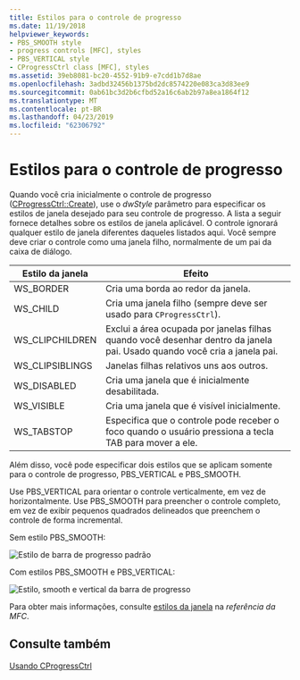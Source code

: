 ```yaml
---
title: Estilos para o controle de progresso
ms.date: 11/19/2018
helpviewer_keywords:
- PBS_SMOOTH style
- progress controls [MFC], styles
- PBS_VERTICAL style
- CProgressCtrl class [MFC], styles
ms.assetid: 39eb8081-bc20-4552-91b9-e7cdd1b7d8ae
ms.openlocfilehash: 3adbd32456b1375bd2dc8574220e083ca3d83ee9
ms.sourcegitcommit: 0ab61bc3d2b6cfbd52a16c6ab2b97a8ea1864f12
ms.translationtype: MT
ms.contentlocale: pt-BR
ms.lasthandoff: 04/23/2019
ms.locfileid: "62306792"
---
```

# <a name="styles-for-the-progress-control"></a>Estilos para o controle de progresso

Quando você cria inicialmente o controle de progresso ([CProgressCtrl::Create](../mfc/reference/cprogressctrl-class.md#create)), use o *dwStyle* parâmetro para especificar os estilos de janela desejado para seu controle de progresso. A lista a seguir fornece detalhes sobre os estilos de janela aplicável. O controle ignorará qualquer estilo de janela diferentes daqueles listados aqui. Você sempre deve criar o controle como uma janela filho, normalmente de um pai da caixa de diálogo.

|Estilo da janela|Efeito|
|------------------|------------|
|WS_BORDER|Cria uma borda ao redor da janela.|
|WS_CHILD|Cria uma janela filho (sempre deve ser usado para `CProgressCtrl`).|
|WS_CLIPCHILDREN|Exclui a área ocupada por janelas filhas quando você desenhar dentro da janela pai. Usado quando você cria a janela pai.|
|WS_CLIPSIBLINGS|Janelas filhas relativos uns aos outros.|
|WS_DISABLED|Cria uma janela que é inicialmente desabilitada.|
|WS_VISIBLE|Cria uma janela que é visível inicialmente.|
|WS_TABSTOP|Especifica que o controle pode receber o foco quando o usuário pressiona a tecla TAB para mover a ele.|

Além disso, você pode especificar dois estilos que se aplicam somente para o controle de progresso, PBS_VERTICAL e PBS_SMOOTH.

Use PBS_VERTICAL para orientar o controle verticalmente, em vez de horizontalmente. Use PBS_SMOOTH para preencher o controle completo, em vez de exibir pequenos quadrados delineados que preenchem o controle de forma incremental.

Sem estilo PBS_SMOOTH:

![Estilo de barra de progresso padrão](../mfc/media/vc4ruw1.gif "estilo de barra de progresso padrão")

Com estilos PBS_SMOOTH e PBS_VERTICAL:

![Estilo, smooth e vertical da barra de progresso](../mfc/media/vc4ruw2.gif "estilo, smooth e vertical da barra de progresso")

Para obter mais informações, consulte [estilos da janela](../mfc/reference/styles-used-by-mfc.md#frame-window-styles-mfc) na *referência da MFC*.

## <a name="see-also"></a>Consulte também

[Usando CProgressCtrl](../mfc/using-cprogressctrl.md)
